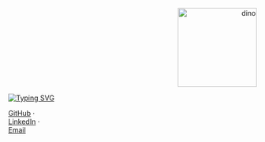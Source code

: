 <!-- Banner or floating dino on the side -->
<p align="right">
  <img src="assets/dino.gif" alt="dino" width="160">
</p>

<a href="https://git.io/typing-svg"><img src="https://readme-typing-svg.demolab.com?font=Fira+Code&size=15&duration=1500&pause=&color=ABF711&center=true&vCenter=true&multiline=true&repeat=false&width=600&height=300&lines=Nice+to+meet+ya%2C+I'm+Hau!;My+passions+are+AI%2FML+and+Security.;I%E2%80%99m+working+to+build+a+career+at+the+intersection+of+these+fields.++;Right+now%2C+my+happiness+lies+in+committing+;to+what+I%E2%80%99m+truly+passionate+about" alt="Typing SVG" /></a>

[GitHub](https://github.com/haubelerche) ·  
[LinkedIn](https://www.linkedin.com/in/thanh-hau-luong-6b0023254/) ·  
[Email](mailto:luonghau2909@gmail.com)
